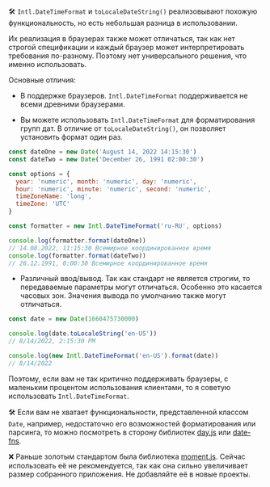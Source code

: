 🛠 `Intl.DateTimeFormat` и `toLocaleDateString()` реализовывают похожую функциональность, но есть небольшая разница в использовании.

Их реализация в браузерах также может отличаться, так как нет строгой спецификации и каждый браузер может интерпретировать требования по-разному. Поэтому нет универсального решения, что именно использовать.

Основные отличия:

- В поддержке браузеров. `Intl.DateTimeFormat` поддерживается не всеми древними браузерами.

- Вы можете использовать `Intl.DateTimeFormat` для форматирования групп дат. В отличие от `toLocaleDateString()`, он позволяет установить формат один раз.

```js
const dateOne = new Date('August 14, 2022 14:15:30')
const dateTwo = new Date('December 26, 1991 02:00:30')

const options = {
  year: 'numeric', month: 'numeric', day: 'numeric',
  hour: 'numeric', minute: 'numeric', second: 'numeric',
  timeZoneName: 'long',
  timeZone: 'UTC'
}

const formatter = new Intl.DateTimeFormat('ru-RU', options)

console.log(formatter.format(dateOne))
// 14.08.2022, 11:15:30 Всемирное координированное время
console.log(formatter.format(dateTwo))
// 26.12.1991, 0:00:30 Всемирное координированное время
```

- Различный ввод/вывод. Так как стандарт не является строгим, то передаваемые параметры могут отличаться. Особенно это касается часовых зон. Значения вывода по умолчанию также могут отличаться.

```js
const date = new Date(1660475730000)

console.log(date.toLocaleString('en-US'))
// 8/14/2022, 2:15:30 PM

console.log(new Intl.DateTimeFormat('en-US').format(date))
// 8/14/2022
```

Поэтому, если вам не так критично поддерживать браузеры, с маленьким процентом использования клиентами, то я советую использовать `Intl.DateTimeFormat`.

🛠 Если вам не хватает функциональности, представленной классом `Date`, например, недостаточно его возможностей форматирования или парсинга, то можно посмотреть в сторону библиотек [day.js](https://day.js.org/docs/en/installation/installation) или [date-fns](https://date-fns.org/docs/Getting-Started).

❌ Раньше золотым стандартом была библиотека [moment.js](https://momentjs.com/). Сейчас использовать её не рекомендуется, так как она сильно увеличивает размер собранного приложения. Не добавляйте её в новые проекты.
